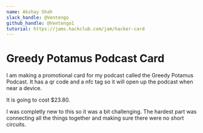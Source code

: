 ```yaml
---
name: Akshay Shah
slack_handle: @Ventengo
github_handle: @Ventengo1
tutorial: https://jams.hackclub.com/jam/hacker-card
---
```

# Greedy Potamus Podcast Card

I am making a promotional card for my podcast called the Greedy Potamus Podcast. It has a qr code and a nfc tag so it will open up the podcast when near a device.

It is going to cost $23.80.

I was completly new to this so it was a bit challenging. The hardest part was connecting all the things together and making sure there were no short circuits.
